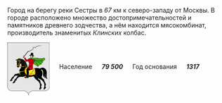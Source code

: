 <!--2022-01-07 00:44:22-->
Город на берегу реки Сестры в *67* км к северо-западу от Москвы. 
В городе расположено множество достопримечательностей и памятников древнего зодчества, 
а нём находится мясокомбинат, производитель знаменитых *Клинских* колбас.

<img src="Klin.png" align="middle" width="96px"> &emsp; 
Население &emsp; ***79 500*** &emsp;
Год основания &emsp; ***1317***